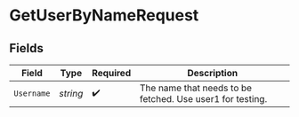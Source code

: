 # GetUserByNameRequest


## Fields

| Field                                                      | Type                                                       | Required                                                   | Description                                                |
| ---------------------------------------------------------- | ---------------------------------------------------------- | ---------------------------------------------------------- | ---------------------------------------------------------- |
| `Username`                                                 | *string*                                                   | :heavy_check_mark:                                         | The name that needs to be fetched. Use user1 for testing.  |